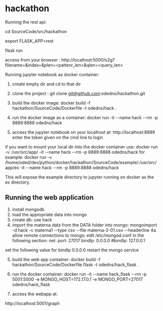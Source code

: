 # hackathon

Running the rest api:

cd SourceCode/src/hackathon

export FLASK_APP=rest

flask run

access from your browser :
http://localhost:5000/s2g?filename=<filename in DATA folder>&index=<column index in csv>&plen=<pattenr_len>&qlen=<query_len>

  
Running jupyter notebook as docker container:
1. create empty dir and cd to that dir
 
2. clone the project :
	git clone git@github.com:odedns/hackathon.git
3. build the docker image:
	docker build -f hackathon/SourceCode/Dockerfile -t odedns/hack .
4. run the docker image as a container:
	docker run -it --name hack --rm -p 8889:8888   odedns/hack 

5. access the jupyter notebook on your localhost at:
	http://localhost:8889
	enter the token given on the cmd line to login
	

if you want to mount your local dir into the docker container use:
docker run  -v <your local dir>:/usr/src/app/<name of dir> -it --name hack --rm -p 8889:8888   odedns/hack 
for example:
docker run  -v /home/oded/dev/python/docker/hackathon/SourceCode/example/:/usr/src/app/ex -it --name hack --rm -p 8889:8888   odedns/hack 

This will expose the example directory to jupyter running on docker as the ex directory.


Running the web application
---------------------------
1. install mongodb
2. load the appropriate data into mongo
3. create db:
 use hack
4. import the materna data from the DATA folder into mongo:
mongoimport -d hack -c materna1 --type csv --file materna-2-01.csv --headerline
4a. allow remote connections to mongo:
edit /etc/mongod.conf in the following section:
net:
  port: 27017
  bindIp: 0.0.0.0
  #bindIp: 127.0.0.1

set the following value for bindIp 0.0.0.0
restart the mongo service


5. build the web app container:
docker build -f hackathon/SourceCode/Dockerfile.flask -t odedns/hack_flask .

6. run the docker container:
docker run -it --name hack_flask --rm -p 5001:5000 -e MONGO_HOST=172.17.0.1 -e MONGO_PORT=27017 odedns/hack_flask 

7. access the webapp at:

http://localhost:5001/graph

